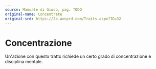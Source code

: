 ```yaml
---
source: Manuale di Gioco, pag. TODO
original-name: Concentrate
original-srd: https://2e.aonprd.com/Traits.aspx?ID=32
---
```


# Concentrazione

Un'azione con questo tratto richiede un certo grado di concentrazione e
disciplina mentale.
